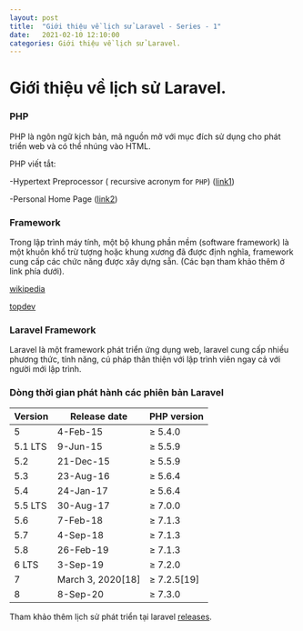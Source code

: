 ```yaml
---
layout: post
title:  "Giới thiệu về lịch sử Laravel - Series - 1"
date:   2021-02-10 12:10:00
categories: Giới thiệu về lịch sử Laravel.
---
```


# Giới thiệu về lịch sử Laravel.

### PHP

PHP là ngôn ngữ kịch bản, mã nguồn mở với mục đích sử dụng cho phát triển web và có thể nhúng vào HTML.

PHP viết tắt:

-Hypertext Preprocessor ( recursive acronym for `PHP`) ([link1](https://www.php.net/manual/en/intro-whatis.php))

-Personal Home Page ([link2](https://whatis.techtarget.com/definition/Personal-Home-Page-PHP#:~:text=In%20Web%20programming%2C%20Personal%20Home,on%20Linux%20Web%20servers.))

### Framework

Trong lập trình máy tính, một bộ khung phần mềm (software framework) là một khuôn khổ trừ tượng hoặc khung xương đã được định nghĩa, framework cung cấp các chức năng được xây dựng sẵn. (Các bạn tham khảo thêm ở link phía dưới).

[wikipedia](https://en.wikipedia.org/wiki/Software_framework)

[topdev](https://topdev.vn/blog/framework-la-gi-su-khac-biet-giua-framework-va-library/)

 ### Laravel Framework

Laravel là một framework phát triển ứng dụng web, laravel cung cấp nhiều phương thức, tính năng, cú pháp thân thiện với lập trình viên ngay cả với người mới lập trình.

### Dòng thời gian phát hành các phiên bản Laravel

| Version | Release date      | PHP version |
| ------- | ----------------- | ----------- |
| 5       | 4-Feb-15          | ≥ 5.4.0     |
| 5.1 LTS | 9-Jun-15          | ≥ 5.5.9     |
| 5.2     | 21-Dec-15         | ≥ 5.5.9     |
| 5.3     | 23-Aug-16         | ≥ 5.6.4     |
| 5.4     | 24-Jan-17         | ≥ 5.6.4     |
| 5.5 LTS | 30-Aug-17         | ≥ 7.0.0     |
| 5.6     | 7-Feb-18          | ≥ 7.1.3     |
| 5.7     | 4-Sep-18          | ≥ 7.1.3     |
| 5.8     | 26-Feb-19         | ≥ 7.1.3     |
| 6 LTS   | 3-Sep-19          | ≥ 7.2.0     |
| 7       | March 3, 2020[18] | ≥ 7.2.5[19] |
| 8       | 8-Sep-20          | ≥ 7.3.0     |

Tham khảo thêm lịch sử phát triển tại laravel [releases](https://laravel.com/docs/8.x/releases).
